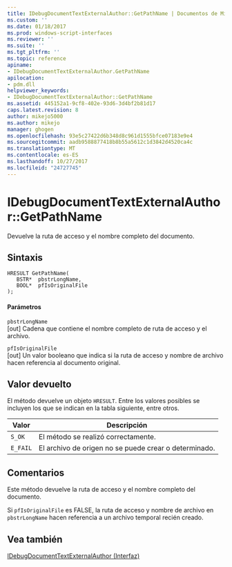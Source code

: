 ```yaml
---
title: IDebugDocumentTextExternalAuthor::GetPathName | Documentos de Microsoft
ms.custom: ''
ms.date: 01/18/2017
ms.prod: windows-script-interfaces
ms.reviewer: ''
ms.suite: ''
ms.tgt_pltfrm: ''
ms.topic: reference
apiname:
- IDebugDocumentTextExternalAuthor.GetPathName
apilocation:
- pdm.dll
helpviewer_keywords:
- IDebugDocumentTextExternalAuthor::GetPathName
ms.assetid: 445152a1-9cf8-402e-93d6-3d4bf2b81d17
caps.latest.revision: 8
author: mikejo5000
ms.author: mikejo
manager: ghogen
ms.openlocfilehash: 93e5c27422d6b348d8c961d1555bfce07183e9e4
ms.sourcegitcommit: aadb9588877418b8b55a5612c1d3842d4520ca4c
ms.translationtype: MT
ms.contentlocale: es-ES
ms.lasthandoff: 10/27/2017
ms.locfileid: "24727745"
---
```

# <a name="idebugdocumenttextexternalauthorgetpathname"></a>IDebugDocumentTextExternalAuthor::GetPathName
Devuelve la ruta de acceso y el nombre completo del documento.  
  
## <a name="syntax"></a>Sintaxis  
  
```  
HRESULT GetPathName(  
   BSTR*  pbstrLongName,  
   BOOL*  pfIsOriginalFile  
);  
```  
  
#### <a name="parameters"></a>Parámetros  
 `pbstrLongName`  
 [out] Cadena que contiene el nombre completo de ruta de acceso y el archivo.  
  
 `pfIsOriginalFile`  
 [out] Un valor booleano que indica si la ruta de acceso y nombre de archivo hacen referencia al documento original.  
  
## <a name="return-value"></a>Valor devuelto  
 El método devuelve un objeto `HRESULT`. Entre los valores posibles se incluyen los que se indican en la tabla siguiente, entre otros.  
  
|Valor|Descripción|  
|-----------|-----------------|  
|`S_OK`|El método se realizó correctamente.|  
|`E_FAIL`|El archivo de origen no se puede crear o determinado.|  
  
## <a name="remarks"></a>Comentarios  
 Este método devuelve la ruta de acceso y el nombre completo del documento.  
  
 Si `pfIsOriginalFile` es FALSE, la ruta de acceso y nombre de archivo en `pbstrLongName` hacen referencia a un archivo temporal recién creado.  
  
## <a name="see-also"></a>Vea también  
 [IDebugDocumentTextExternalAuthor (Interfaz)](../../winscript/reference/idebugdocumenttextexternalauthor-interface.md)